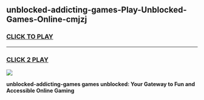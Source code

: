 
## unblocked-addicting-games-Play-Unblocked-Games-Online-cmjzj
<h3>
<a href="https://premium76.site?title=unblocked-addicting-games&ref=24A">CLICK TO PLAY</a></h3>
<hr>

<h3>
<a href="https://premium76.site?title=unblocked-addicting-games&ref=24A">CLICK 2 PLAY</a>
  
</h3>

<a href="https://premium76.site?title=unblocked-addicting-games&ref=24A"><img src="https://clearcache.store/games.png"></a>


**unblocked-addicting-games games unblocked: Your Gateway to Fun and Accessible Online Gaming**
